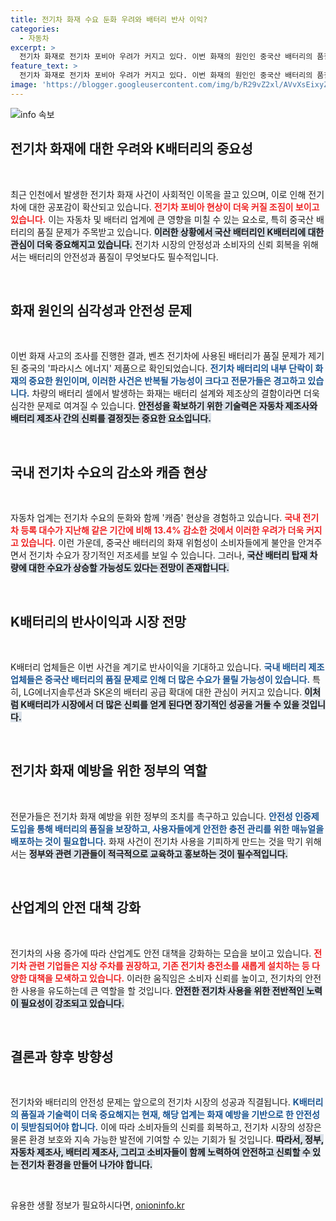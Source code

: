 ```yaml
---
title: 전기차 화재 수요 둔화 우려와 배터리 반사 이익?
categories:
  - 자동차
excerpt: >
  전기차 화재로 전기차 포비아 우려가 커지고 있다. 이번 화재의 원인인 중국산 배터리의 품질 이슈가 불거지면서, K-배터리 장착 차량의 안전성이 주목받고 있다. 전문가들은 예방책이 시급하다고 경고하며, 정부의 배터리 인증제 도입을 기대하고 있다.
feature_text: >
  전기차 화재로 전기차 포비아 우려가 커지고 있다. 이번 화재의 원인인 중국산 배터리의 품질 이슈가 불거지면서, K-배터리 장착 차량의 안전성이 주목받고 있다. 전문가들은 예방책이 시급하다고 경고하며, 정부의 배터리 인증제 도입을 기대하고 있다.
image: 'https://blogger.googleusercontent.com/img/b/R29vZ2xl/AVvXsEixyZcFfHzMRdzZMjFBmAUKJYCLCGyLL1o632UiGVXcaFdKo_bkvkuCioo0uUKlGfBVcT3P84aROyZIXSBEx3Aw5nCQ3pTgDom1WDC4m8eifvWiAmWEEVb4x6G_l8C0QH225ldMjyaFvpxGEBGNO37VmDTDMHGhJPq73UglMfDca1-0aw/s1600/blogspot.png'
---
```


<p><img src="https://blogger.googleusercontent.com/img/b/R29vZ2xl/AVvXsEixyZcFfHzMRdzZMjFBmAUKJYCLCGyLL1o632UiGVXcaFdKo_bkvkuCioo0uUKlGfBVcT3P84aROyZIXSBEx3Aw5nCQ3pTgDom1WDC4m8eifvWiAmWEEVb4x6G_l8C0QH225ldMjyaFvpxGEBGNO37VmDTDMHGhJPq73UglMfDca1-0aw/s1600/blogspot.png" alt="info 속보" /></p>

<h2 data-ke-size="size26">전기차 화재에 대한 우려와 K배터리의 중요성</h2>

<p data-ke-size="size16">&nbsp;</p>

<p>최근 인천에서 발생한 전기차 화재 사건이 사회적인 이목을 끌고 있으며, 이로 인해 전기차에 대한 공포감이 확산되고 있습니다. <b><span style="color: #ee2323;">전기차 포비아 현상이 더욱 커질 조짐이 보이고 있습니다.</span></b> 이는 자동차 및 배터리 업계에 큰 영향을 미칠 수 있는 요소로, 특히 중국산 배터리의 품질 문제가 주목받고 있습니다. <b><span style="background-color: #21538527;">이러한 상황에서 국산 배터리인 K배터리에 대한 관심이 더욱 중요해지고 있습니다.</span></b> 전기차 시장의 안정성과 소비자의 신뢰 회복을 위해서는 배터리의 안전성과 품질이 무엇보다도 필수적입니다.</p>

<p data-ke-size="size16">&nbsp;</p>

<h2 data-ke-size="size26">화재 원인의 심각성과 안전성 문제</h2>

<p data-ke-size="size16">&nbsp;</p>

<p>이번 화재 사고의 조사를 진행한 결과, 벤츠 전기차에 사용된 배터리가 품질 문제가 제기된 중국의 '파라시스 에너지' 제품으로 확인되었습니다. <b><span style="color: #1a5490;">전기차 배터리의 내부 단락이 화재의 중요한 원인이며, 이러한 사건은 반복될 가능성이 크다고 전문가들은 경고하고 있습니다.</span></b> 차량의 배터리 셀에서 발생하는 화재는 배터리 설계와 제조상의 결함이라면 더욱 심각한 문제로 여겨질 수 있습니다. <b><span style="background-color: #21538527;">안전성을 확보하기 위한 기술력은 자동차 제조사와 배터리 제조사 간의 신뢰를 결정짓는 중요한 요소입니다.</span></b> </p>

<p data-ke-size="size16">&nbsp;</p>

<h2 data-ke-size="size26">국내 전기차 수요의 감소와 캐즘 현상</h2>

<p data-ke-size="size16">&nbsp;</p>

<p>자동차 업계는 전기차 수요의 둔화와 함께 '캐즘' 현상을 경험하고 있습니다. <b><span style="color: #ee2323;">국내 전기차 등록 대수가 지난해 같은 기간에 비해 13.4% 감소한 것에서 이러한 우려가 더욱 커지고 있습니다.</span></b> 이런 가운데, 중국산 배터리의 화재 위험성이 소비자들에게 불안을 안겨주면서 전기차 수요가 장기적인 저조세를 보일 수 있습니다. 그러나, <b><span style="background-color: #21538527;">국산 배터리 탑재 차량에 대한 수요가 상승할 가능성도 있다는 전망이 존재합니다.</span></b> </p>

<p data-ke-size="size16">&nbsp;</p>

<h2 data-ke-size="size26">K배터리의 반사이익과 시장 전망</h2>

<p data-ke-size="size16">&nbsp;</p>

<p>K배터리 업체들은 이번 사건을 계기로 반사이익을 기대하고 있습니다. <b><span style="color: #1a5490;">국내 배터리 제조업체들은 중국산 배터리의 품질 문제로 인해 더 많은 수요가 몰릴 가능성이 있습니다.</span></b> 특히, LG에너지솔루션과 SK온의 배터리 공급 확대에 대한 관심이 커지고 있습니다. <b><span style="background-color: #21538527;">이처럼 K배터리가 시장에서 더 많은 신뢰를 얻게 된다면 장기적인 성공을 거둘 수 있을 것입니다.</span></b> </p>

<p data-ke-size="size16">&nbsp;</p>

<h2 data-ke-size="size26">전기차 화재 예방을 위한 정부의 역할</h2>

<p data-ke-size="size16">&nbsp;</p>

<p>전문가들은 전기차 화재 예방을 위한 정부의 조치를 촉구하고 있습니다. <b><span style="color: #1a5490;">안전성 인증제 도입을 통해 배터리의 품질을 보장하고, 사용자들에게 안전한 충전 관리를 위한 매뉴얼을 배포하는 것이 필요합니다.</span></b> 화재 사건이 전기차 사용을 기피하게 만드는 것을 막기 위해서는 <b><span style="background-color: #21538527;">정부와 관련 기관들이 적극적으로 교육하고 홍보하는 것이 필수적입니다.</span></b> </p>

<p data-ke-size="size16">&nbsp;</p>

<h2 data-ke-size="size26">산업계의 안전 대책 강화</h2>

<p data-ke-size="size16">&nbsp;</p>

<p>전기차의 사용 증가에 따라 산업계도 안전 대책을 강화하는 모습을 보이고 있습니다. <b><span style="color: #ee2323;">전기차 관련 기업들은 지상 주차를 권장하고, 기존 전기차 충전소를 새롭게 설치하는 등 다양한 대책을 모색하고 있습니다.</span></b> 이러한 움직임은 소비자 신뢰를 높이고, 전기차의 안전한 사용을 유도하는데 큰 역할을 할 것입니다. <b><span style="background-color: #21538527;">안전한 전기차 사용을 위한 전반적인 노력이 필요성이 강조되고 있습니다.</span></b> </p>

<p data-ke-size="size16">&nbsp;</p>

<h2 data-ke-size="size26">결론과 향후 방향성</h2>

<p data-ke-size="size16">&nbsp;</p>

<p>전기차와 배터리의 안전성 문제는 앞으로의 전기차 시장의 성공과 직결됩니다. <b><span style="color: #1a5490;">K배터리의 품질과 기술력이 더욱 중요해지는 현재, 해당 업계는 화재 예방을 기반으로 한 안전성이 뒷받침되어야 합니다.</span></b> 이에 따라 소비자들의 신뢰를 회복하고, 전기차 시장의 성장은 물론 환경 보호와 지속 가능한 발전에 기여할 수 있는 기회가 될 것입니다. <b><span style="background-color: #21538527;">따라서, 정부, 자동차 제조사, 배터리 제조사, 그리고 소비자들이 함께 노력하여 안전하고 신뢰할 수 있는 전기차 환경을 만들어 나가야 합니다.</span></b> </p>

<p data-ke-size="size16">&nbsp;</p>
유용한 생활 정보가 필요하시다면, <a href="https://onioninfo.kr" rel="dofollow">onioninfo.kr</a>


